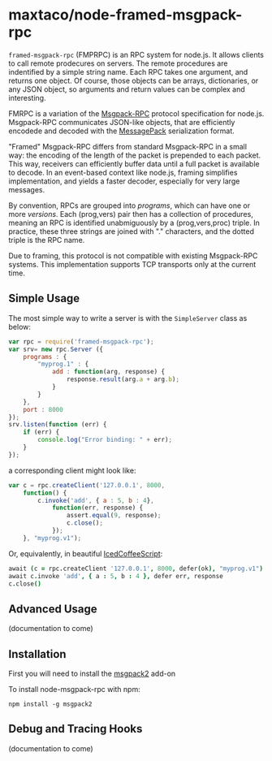 maxtaco/node-framed-msgpack-rpc
========================

`framed-msgpack-rpc` (FMPRPC) is an RPC system for node.js.  It allows
clients to call remote prodecures on servers.  The remote procedures
are indentified by a simple string name.  Each RPC takes one argument,
and returns one object.  Of course, those objects can be arrays,
dictionaries, or any JSON object, so arguments and return values can
be complex and interesting.

FMRPC is a variation of the
[Msgpack-RPC](http://redmine.msgpack.org/projects/msgpack/wiki/RPCDesign)
protocol specification for node.js.  Msgpack-RPC communicates
JSON-like objects, that are efficiently encodede and decoded with the
[MessagePack](http://msgpack.org) serialization format. 

"Framed" Msgpack-RPC differs from standard Msgpack-RPC in a small way:
the encoding of the length of the packet is prepended to each
packet. This way, receivers can efficiently buffer data until a full
packet is available to decode. In an event-based context like node.js,
framing simplifies implementation, and yields a faster decoder,
especially for very large messages.

By convention, RPCs are grouped into _programs_, which can have
one or more _versions_.  Each (prog,vers) pair then has a collection
of procedures, meaning an RPC is identified unabmiguously by a 
(prog,vers,proc) triple.  In practice, these three strings are
joined with "." characters, and the dotted triple is the RPC name.

Due to framing, this protocol is not compatible with existing
Msgpack-RPC systems.  This implementation supports TCP transports only
at the current time.

Simple Usage
------------

The most simple way to write a server is with the `SimpleServer`
class as below:

```javascript
var rpc = require('framed-msgpack-rpc');
var srv= new rpc.Server ({
    programs : {
        "myprog.1" : {
            add : function(arg, response) {
                response.result(arg.a + arg.b);
            }
        }
    },
    port : 8000 
});
srv.listen(function (err) {
    if (err) {
        console.log("Error binding: " + err);
    }
});
```

a corresponding client might look like:

```javascript
var c = rpc.createClient('127.0.0.1', 8000, 
    function() {
        c.invoke('add', { a : 5, b : 4}, 
            function(err, response) {
                assert.equal(9, response);
                c.close();
            });
    }, "myprog.v1");
```

Or, equivalently, in beautiful 
[IcedCoffeeScript](https://github.com/maxtaco/coffee-script):

```coffee
await (c = rpc.createClient '127.0.0.1', 8000, defer(ok), "myprog.v1")
await c.invoke 'add', { a : 5, b : 4 }, defer err, response
c.close()
```

Advanced Usage
--------------
(documentation to come)

Installation
------------

First you will need to install the [msgpack2](http://github.com/JulesAU/node-msgpack) add-on

To install node-msgpack-rpc with npm:

    npm install -g msgpack2


Debug and Tracing Hooks
-----------------------

(documentation to come)
